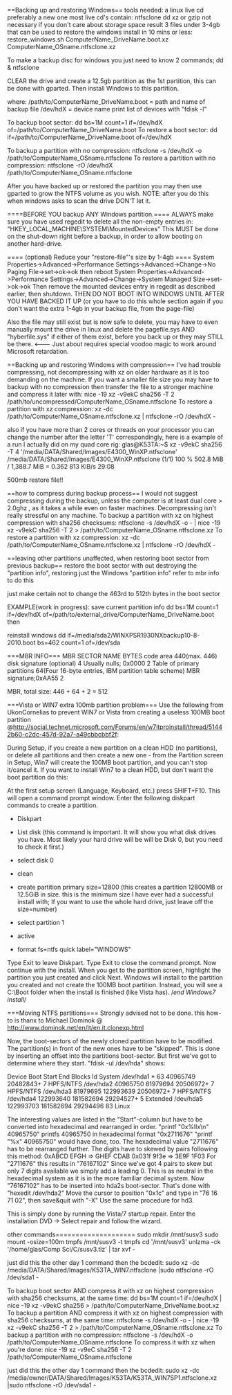 ==Backing up and restoring Windows==
tools needed:
	a linux live cd preferably a new one
	most live cd's contain:
	ntfsclone
	dd
	xz or gzip not necessary if you don't care about storage space
result 3 files under 3-4gb that can be used to restore the windows install in 10 mins or less:
	restore_windows.sh
	ComputerName_DriveName.boot.xz
	ComputerName_OSname.ntfsclone.xz

To make a backup disc for windows you just need to know 2 commands;
dd & ntfsclone

CLEAR the drive and create a 12.5gb partition as the 1st partition, this can be done with gparted. Then install Windows to this partition.

where:   /path/to/ComputerName_DriveName.boot = path and name of backup file
         /dev/hdX = device name
print list of devices with "fdisk -l"

To backup boot sector:
	dd bs=1M count=1 if=/dev/hdX of=/path/to/ComputerName_DriveName.boot
To restore a boot sector:
	dd if=/path/to/ComputerName_DriveName.boot of=/dev/hdX

To backup a partition with no compression:
	ntfsclone -s /dev/hdX -o /path/to/ComputerName_OSname.ntfsclone
To restore a partition with no compression:
	ntfsclone -rO /dev/hdX /path/to/ComputerName_OSname.ntfsclone

After you have backed up or restored the partition you may then use gparted to grow the NTFS volume as you wish.
NOTE: after you do this when windows asks to scan the drive DON'T let it.

====BEFORE YOU backup ANY Windows partition.====
ALWAYS make sure you have used regedit to delete all the non-empty entries in:
"HKEY_LOCAL_MACHINE\SYSTEM\MountedDevices"
This MUST be done on the shut-down right before a backup, in order to allow booting on another hard-drive.

==== (optional) Reduce your "restore-file"'s size by 1-4gb ====
System Properties->Advanced->Performance Settings->Advanced->Change->No Paging File->set->ok->ok
then reboot
System Properties->Advanced->Performance Settings->Advanced->Change->System Managed Size->set->ok->ok
Then remove the mounted devices entry in regedit as described earlier, then shutdown.
THEN DO NOT BOOT INTO WINDOWS UNTIL AFTER YOU HAVE BACKED IT UP (or you have to do this whole section again if you don't want the extra 1-4gb in your backup file, from the page-file)

Also the file may still exist but is now safe to delete, you may have to even manually mount the drive in linux and delete the pagefile.sys AND "hyberfile.sys" if either of them exist, before you back up or they may STILL be there. <--- Just about requires special voodoo magic to work around Microsoft retardation.

==Backing up and restoring Windows with compression==
I've had trouble compressing, not decompressing with xz on older hardware as it is too demanding on the machine. If you want a smaller file size you may have to backup with no compression then transfer the file to a stronger machine and compress it later with:
	nice -19 xz -v9ekC sha256 -T 2 /path/to/uncompressed/ComputerName_OSname.ntfsclone
To restore a partition with xz compression:
	xz -dc /path/to/ComputerName_OSname.ntfsclone.xz | ntfsclone -rO /dev/hdX -

also if you have more than 2 cores or threads on your processor you can change the number after the letter 'T' correspondingly, here is a example of a run I actually did on my quad core rig:
glas@K53TA:~$ xz -v9ekC sha256 -T 4 '/media/DATA/Shared/Images/E4300_WinXP.ntfsclone'
/media/DATA/Shared/Images/E4300_WinXP.ntfsclone (1/1)
  100 %     502.8 MiB / 1,388.7 MiB = 0.362   813 KiB/s      29:08             

500mb restore file!!

==how to compress during backup process==
I would not suggest compressing during the backup, unless the computer is at least dual core > 2.0ghz , as it takes a while even on faster machines. Decompressing isn't really stressful on any machine.
To backup a partition with xz on highest compression with sha256 checksums:
	ntfsclone -s /dev/hdX -o - | nice -19 xz -v9ekC sha256 -T 2 > /path/to/ComputerName_OSname.ntfsclone.xz
To restore a partition with xz compression:
	xz -dc /path/to/ComputerName_OSname.ntfsclone.xz | ntfsclone -rO /dev/hdX -

==leaving other partitions unaffected, when restoring boot sector from previous backup==
restore the boot sector with out destroying the "partition info", restoring just the Windows "partition info"
refer to mbr info to do this

just make certain not to change the 463rd to 512th bytes in the boot sector

EXAMPLE(work in progress):
save current partition info
dd bs=1M count=1 if=/dev/hdX of=/path/to/external_drive/ComputerName_DriveName.boot
then

reinstall windows 
dd if=/media/sda2/WINXPSR1930NXbackup10-8-2010.boot bs=462 count=1 of=/dev/sda

===MBR INFO===
MBR SECTOR NAME				BYTES
code area					440(max. 446)
disk signature (optional)	4
Usually nulls; 0x0000		2
Table of primary partitions	64(Four 16-byte entries, IBM partition table scheme)
MBR signature;0xAA55		2

MBR, total size: 446 + 64 + 2 =	512

===Vista or WIN7 extra 100mb partition problem===
Use the following from UkonCornelias to prevent WIN7 or Vista from creating a useless 100MB boot partition
@http://social.technet.microsoft.com/Forums/en/w7itproinstall/thread/51442b60-c2dc-457d-92a7-a49cbbcbbf2f:

During Setup, if you create a new partition on a clean HDD (no partitions), or delete all partitions and then create a new one - from the Partition screen in Setup, Win7 will create the 100MB boot partition, and you can't stop it/cancel it. If you want to install Win7 to a clean HDD, but don't want the boot partition do this:

At the first setup screen (Language, Keyboard, etc.) press SHIFT+F10. This will open a command prompt window. Enter the following diskpart commands to create a partition.

- Diskpart
- List disk
(this command is important. It will show you what disk drives you have. Most likely your hard drive will be will be Disk 0, but you need to check it first.)

- select disk 0
- clean
- create partition primary size=12800
(this creates a partition 12800MB or 12.5GiB in size. this is the minimum size I have ever had a successful install with; If you want to use the whole hard drive, just leave off the size=number)

- select partition 1
- active
- format fs=ntfs quick label="WINDOWS"

Type Exit to leave Diskpart. Type Exit to close the command prompt. Now continue with the install. When you get to the partition screen, highlight the partition you just created and click Next. Windows will install to the partition you created and not create the 100MB boot partition. Instead, you will see a C:\Boot folder when the install is finished (like Vista has).
/*end Windows7 install*/

===Moving NTFS partitions===
Strongly advised not to be done. this how-to is thanx to Michael Dominok @ http://www.dominok.net/en/it/en.it.clonexp.html

Now, the boot-sectors of the newly cloned partition have to be modified. The partition(s) in front of the new ones have to be "skipped". This is done by inserting an offset into the partitions boot-sector. But first we've got to determine where they start. "fdisk -ul /dev/hda" shows:

   Device Boot      Start         End      Blocks   Id  System
/dev/hda1   *          63    40965749    20482843+   7  HPFS/NTFS
/dev/hda2        40965750    81979694    20506972+   7  HPFS/NTFS
/dev/hda3        81979695   122993639    20506972+   7  HPFS/NTFS
/dev/hda4       122993640   181582694    29294527+   5  Extended
/dev/hda5       122993703   181582694    29294496   83  Linux

The interesting values are listed in the "Start"-column but have to be converted into hexadecimal and rearranged in order. "printf "0x%llx\n" 40965750" printfs 40965750 in hexadecimal format "0x2711676"
"printf "%x" 40965750" would have done, too.
The hexadecimal value "2711676" has to be rearranged further. The digits have to skewed by pairs following this method:
	0xABCD EFGH => GHEF CDAB
	0x031f 9f3e => 3E9F 1F03
For "2711676" this results in "76167102"
Since we've got 4 pairs to skew but only 7 digits available we simply add a leading 0. This is as neutral in the hexadecimal system as it is in the more familiar decimal system.
Now "76167102" has to be inserted into hda2s boot-sector. That's done with "hexedit /dev/hda2"
Move the cursor to position "0x1c" and type in "76 16 71 02", then save&quit with "<STRG>-X"
Use the same procedure for hd3. 

This is simply done by running the Vista/7 startup repair.
Enter the installation DVD -> Select repair and follow the wizard.

other commands====================
sudo mkdir /mnt/susv3
sudo mount -osize=100m tmpfs /mnt/susv3 -t tmpfs
cd '/mnt/susv3' 
unlzma -ck '/home/glas/Comp Sci/C/susv3.tlz' | tar xvf -

just did this the other day 1 command then the bcdedit:
sudo xz -dc /media/DATA/Shared/Images/K53TA_WIN7.ntfsclone |sudo ntfsclone -rO /dev/sda1 -


To backup boot sector AND compress it with xz on highest compression with sha256 checksums, at the same time:
	dd bs=1M count=1 if=/dev/hdX | nice -19 xz -v9ekC sha256 > /path/to/ComputerName_DriveName.boot.xz
To backup a partition AND compress it with xz on highest compression with sha256 checksums, at the same time:
	ntfsclone -s /dev/hdX -o - | nice -19 xz -v9ekC sha256 -T 2 > /path/to/ComputerName_OSname.ntfsclone.xz
To backup a partition with no compression:
	ntfsclone -s /dev/hdX -o /path/to/ComputerName_OSname.ntfsclone
To compress it with xz when you're done:
	nice -19 xz -v9eC sha256 -T 2 /path/to/ComputerName_OSname.ntfsclone


just did this the other day 1 command then the bcdedit:
sudo xz -dc /media/owner/DATA/Shared/Images/K53TA/K53TA_WIN7SP1.ntfsclone.xz |sudo ntfsclone -rO /dev/sda1 -